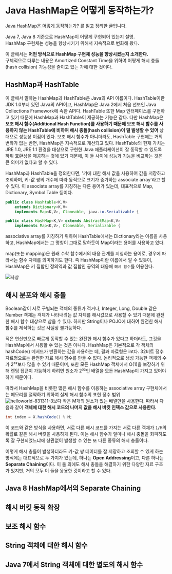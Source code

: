 # Java HashMap은 어떻게 동작하는가?
[Java HashMap은 어떻게 동작하는가?](https://d2.naver.com/helloworld/831311) 를 읽고 정리한 글입니다.  
  
Java 7, Java 8 기준으로 HashMap이 어떻게 구현되어 있는지 설명.  
HashMap 구현체는 성능을 향상시키기 위해서 지속적으로 변화해 왔다.  
  
이 글에서는 **어떤 방식으로 HashMap 구현체 성능을 향상시켰는지 소개한다.**  
구체적으로 다루는 내용은 Amortized Constant Time을 위하여 어떻게 해시 충돌(hash collision) 가능성을 줄이고 있는 가에 대한 것이다.  
  
## HashMap과 HashTable
이 글에서 말하는 HashMap과 HashTable은 Java의 API 이름이다. HashTable이란 JDK 1.0부터 있던 Java의 API이고, HashMap은 Java 2에서 처음 선보인 Java Collections Framework에 속한 API다. HashTable 또한 Map 인터페이스를 구현하고 있기 때문에 HashMap과 HashTable이 제공하는 기능은 같다. 다만 HashMap은 **보조 해시 함수(Additional Hash Function)를 사용하기 때문에 보조 해시 함수를 사용하지 않는 HashTable에 비하여 해시 충돌(hash collision)이 덜 발생할 수 있어** 상대으로 성능상 이점이 있다. 보조 해시 함수가 아니더라도, HashTable 구현에는 거의 변화가 없는 반면, HashMap은 지속적으로 개선되고 있다. HashTable의 현재 가치는 JRE 1.0, JRE 1.1 환경을 대상으로 구현한 Java 애플리케이션이 잘 동작할 수 있도록 하위 호환성을 제공하는 것에 있기 때문에, 이 둘 사이에 성능과 기능을 비교하는 것은 큰 의미가 없다고 할 수 있다.  
  
HashMap과 HashTable을 정의한다면, '키에 대한 해시 값을 사용하여 값을 저장하고 조회하며, 키-값 쌍의 개수에 따라 동적으로 크기가 증가하는 associate array'라고 할 수 있다. 이 associate array를 지칭하는 다른 용어가 있는데, 대표적으로 Map, Dictionary, Symbol Table 등이다.  
```java
public class Hashtable<K,V>
    extends Dictionary<K,V>
    implements Map<K,V>, Cloneable, java.io.Serializable {

public class HashMap<K,V> extends AbstractMap<K,V>
    implements Map<K,V>, Cloneable, Serializable {
```
associative array를 지칭하기 위하여 HashTable에서는 Dictionary라는 이름을 사용하고, HashMap에서는 그 명칭이 그대로 말하듯이 Map이라는 용어를 사용하고 있다.  
  
map(또는 mapping)은 원래 수학 함수에서의 대응 관계를 지칭하는 용어로, 경우에 따라서는 함수 자체를 의미하기도 한다. 즉 HashMap이란 이름에서 알 수 있듯이, HashMap은 키 집합인 정의역과 값 집합인 공역의 대응에 `해시 함수`를 이용한다.  
  
![사상](https://github.com/euichaan/TIL/assets/98090620/9ac0924f-bec3-4f8a-9873-111354d937c7)
  
## 해시 분포와 해시 충돌
Boolean같이 서로 구별되는 객체의 종류가 적거나, Integer, Long, Double 같은 Number 객체는 객체가 나타내려는 값 자체를 해시값으로 사용할 수 있기 때문에 완전한 해시 함수 대상으로 삼을 수 있다. 하지만 String이나 POJO에 대하여 완전한 해시 함수를 제작하는 것은 사실상 불가능하다.  
  
적은 연산만으로 빠르게 동작할 수 있는 완전한 해시 함수가 있다고 하더라도, 그것을 HashMap에서 사용할 수 있는 것은 아니다. HashMap은 기본적으로 각 객체의 hashCode() 메서드가 반환하는 값을 사용하는 데, 결과 자료형은 int다. 32비트 정수 자료형으로는 완전한 자료 해시 함수를 만들 수 없다. 논리적으로 생성 가능한 객체의 수가  2³²보다 많을 수 있기 때문이며, 또한 모든 HashMap 객체에서 O(1)을 보장하기 위해 랜덤 접근이 가능하게 하려면 원소가 2³²인 배열을 모든 HashMap이 가지고 있어야 하기 때문이다.  
  
따라서 HashMap을 비롯한 많은 해시 함수를 이용하는 associative array 구현체에서는 메모리를 절약하기 위하여 실제 해시 함수의 표현 정수 범위![helloworld-831311-3](https://github.com/GDSC-Hongik/2023-2-OC-Java-Study/assets/98090620/713c56fb-7525-46ea-be26-30b55d13a504)보다 작은 M개의 원소가 있는 배열만을 사용한다. 따라서 다음과 같이 **객체에 대한 해시 코드의 나머지 값을 해시 버킷 인덱스 값으로 사용한다.**  
```java
int index = X.hashCode() % M;
``` 
이 코드와 같은 방식을 사용하면, 서로 다른 해시 코드를 가지는 서로 다른 객체가 `1/M`의 확률로 같은 해시 버킷을 사용하게 된다. 이는 해시 함수가 얼마나 해시 충돌을 회피하도록 잘 구현되었느냐에 상관없이 발생할 수 있는 또 다른 종류의 해시 충돌이다.  
  
이렇게 해시 충돌이 발생하더라도 키-값 쌍 데이터를 잘 저장하고 조회할 수 있게 하는 방식에는 대표적으로 두 가지가 있는데, 하나는 **Open Addressing**이고, 다른 하나는 **Separate Chaining**이다. 이 둘 외에도 해시 충돌을 해결하기 위한 다양한 자료 구조가 있지만, 거의 모두 이 둘을 응용한 것이라고 할 수 있다.  
  
## Java 8 HashMap에서의 Separate Chaining

## 해시 버킷 동적 확장 

## 보조 해시 함수

## String 객체에 대한 해시 함수

## Java 7에서 String 객체에 대한 별도의 해시 함수
